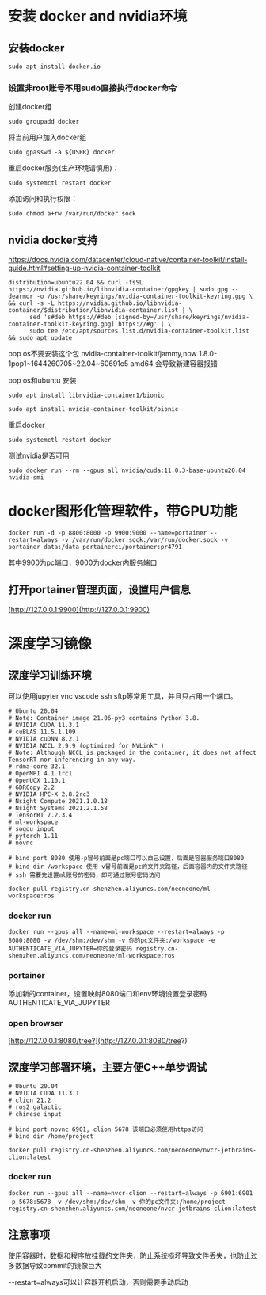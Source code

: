 # 安装 docker and nvidia环境

## 安装docker

`sudo apt install docker.io`

### 设置非root账号不用sudo直接执行docker命令

创建docker组

`sudo groupadd docker`

将当前用户加入docker组

`sudo gpasswd -a ${USER} docker`

重启docker服务(生产环境请慎用)：

`sudo systemctl restart docker`

添加访问和执行权限：

`sudo chmod a+rw /var/run/docker.sock`

## nvidia docker支持

https://docs.nvidia.com/datacenter/cloud-native/container-toolkit/install-guide.html#setting-up-nvidia-container-toolkit

```
distribution=ubuntu22.04 && curl -fsSL https://nvidia.github.io/libnvidia-container/gpgkey | sudo gpg --dearmor -o /usr/share/keyrings/nvidia-container-toolkit-keyring.gpg \
&& curl -s -L https://nvidia.github.io/libnvidia-container/$distribution/libnvidia-container.list | \
      sed 's#deb https://#deb [signed-by=/usr/share/keyrings/nvidia-container-toolkit-keyring.gpg] https://#g' | \
      sudo tee /etc/apt/sources.list.d/nvidia-container-toolkit.list && sudo apt update
```

pop os不要安装这个包 nvidia-container-toolkit/jammy,now 1.8.0-1pop1~1644260705~22.04~60691e5 amd64 会导致新建容器报错

pop os和ubuntu 安装 

`sudo apt install libnvidia-container1/bionic`

`sudo apt install nvidia-container-toolkit/bionic`


重启docker 

`sudo systemctl restart docker`

测试nvidia是否可用 

`sudo docker run --rm --gpus all nvidia/cuda:11.0.3-base-ubuntu20.04 nvidia-smi`

# docker图形化管理软件，带GPU功能

`docker run -d -p 8800:8000 -p 9900:9000 --name=portainer --restart=always -v /var/run/docker.sock:/var/run/docker.sock -v portainer_data:/data portainerci/portainer:pr4791`

其中9900为pc端口，9000为docker内服务端口

## 打开portainer管理页面，设置用户信息

[http://127.0.0.1:9900](http://127.0.0.1:9900)

# 深度学习镜像

## 深度学习训练环境

可以使用jupyter vnc vscode ssh sftp等常用工具，并且只占用一个端口。

```
# Ubuntu 20.04
# Note: Container image 21.06-py3 contains Python 3.8.
# NVIDIA CUDA 11.3.1
# cuBLAS 11.5.1.109
# NVIDIA cuDNN 8.2.1
# NVIDIA NCCL 2.9.9 (optimized for NVLink™ )
# Note: Although NCCL is packaged in the container, it does not affect TensorRT nor inferencing in any way.
# rdma-core 32.1
# OpenMPI 4.1.1rc1
# OpenUCX 1.10.1
# GDRCopy 2.2
# NVIDIA HPC-X 2.8.2rc3
# Nsight Compute 2021.1.0.18
# Nsight Systems 2021.2.1.58
# TensorRT 7.2.3.4
# ml-workspace
# sogou input
# pytorch 1.11
# novnc

# bind port 8080 使用-p冒号前面是pc端口可以自己设置，后面是容器服务端口8080
# bind dir /workspace 使用-v冒号前面是pc的文件夹路径，后面容器内的文件夹路径
# ssh 需要先设置ml账号的密码，即可通过账号密码访问

docker pull registry.cn-shenzhen.aliyuncs.com/neoneone/ml-workspace:ros 
```
### docker run 

`docker run --gpus all --name=ml-workspace --restart=always -p 8080:8080 -v /dev/shm:/dev/shm -v 你的pc文件夹:/workspace -e AUTHENTICATE_VIA_JUPYTER=你的登录密码 registry.cn-shenzhen.aliyuncs.com/neoneone/ml-workspace:ros`

### portainer

添加新的container，设置映射8080端口和env环境设置登录密码AUTHENTICATE_VIA_JUPYTER

### open browser

[http://127.0.0.1:8080/tree?](http://127.0.0.1:8080/tree?)


## 深度学习部署环境，主要方便C++单步调试
```
# Ubuntu 20.04
# NVIDIA CUDA 11.3.1
# clion 21.2
# ros2 galactic
# chinese input

# bind port novnc 6901, clion 5678 该端口必须使用https访问
# bind dir /home/project

docker pull registry.cn-shenzhen.aliyuncs.com/neoneone/nvcr-jetbrains-clion:latest 
```
### docker run 

`docker run --gpus all --name=nvcr-clion --restart=always -p 6901:6901 -p 5678:5678 -v /dev/shm:/dev/shm -v 你的pc文件夹:/home/project registry.cn-shenzhen.aliyuncs.com/neoneone/nvcr-jetbrains-clion:latest`

## 注意事项

使用容器时，数据和程序放挂载的文件夹，防止系统损坏导致文件丢失，也防止过多数据导致commit的镜像巨大

--restart=always可以让容器开机启动，否则需要手动启动

